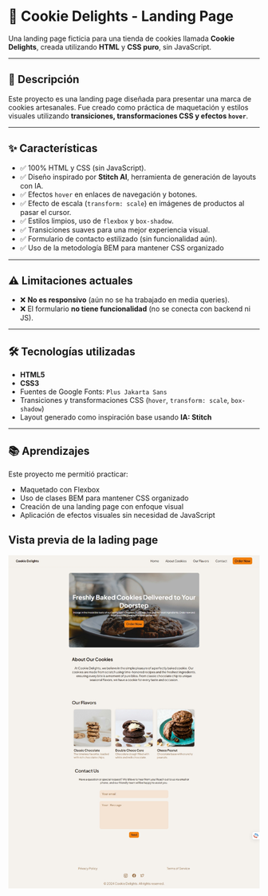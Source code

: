# 🍪 Cookie Delights - Landing Page

Una landing page ficticia para una tienda de cookies llamada **Cookie Delights**, creada utilizando **HTML** y **CSS puro**, sin JavaScript.

---

## 🧾 Descripción

Este proyecto es una landing page diseñada para presentar una marca de cookies artesanales. Fue creado como práctica de maquetación y estilos visuales utilizando **transiciones, transformaciones CSS y efectos `hover`**.

---

## ✨ Características

- ✅ 100% HTML y CSS (sin JavaScript).
- ✅ Diseño inspirado por **Stitch AI**, herramienta de generación de layouts con IA.
- ✅ Efectos `hover` en enlaces de navegación y botones.
- ✅ Efecto de escala (`transform: scale`) en imágenes de productos al pasar el cursor.
- ✅ Estilos limpios, uso de `flexbox` y `box-shadow`.
- ✅ Transiciones suaves para una mejor experiencia visual.
- ✅ Formulario de contacto estilizado (sin funcionalidad aún).
- ✅ Uso de la metodología BEM para mantener CSS organizado

---

## ⚠️ Limitaciones actuales

- ❌ **No es responsivo** (aún no se ha trabajado en media queries).
- ❌ El formulario **no tiene funcionalidad** (no se conecta con backend ni JS).
---

## 🛠️ Tecnologías utilizadas

- **HTML5**
- **CSS3**
- Fuentes de Google Fonts: `Plus Jakarta Sans`
- Transiciones y transformaciones CSS (`hover`, `transform: scale`, `box-shadow`)
- Layout generado como inspiración base usando **IA: Stitch**

---

## 📚 Aprendizajes

Este proyecto me permitió practicar:

- Maquetado con Flexbox
- Uso de clases BEM para mantener CSS organizado
- Creación de una landing page con enfoque visual
- Aplicación de efectos visuales sin necesidad de JavaScript

## Vista previa de la lading page

![Vista previa de la landing page](./img/captura.png)
